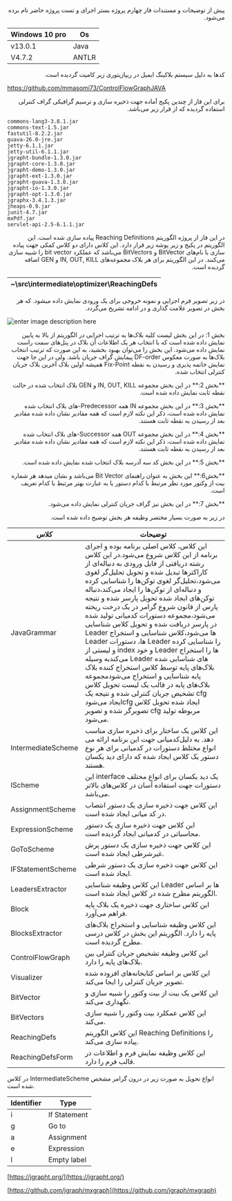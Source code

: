 
<p dir='rtl' align='right'>
پیش از توضیحات و مستندات فاز چهارم پروژه بستر اجرای و تست پروژه حاضر نام برده می‌شود.  
 </p>
  
| Windows 10 pro | Os |  
| --- | --- |  
| v13.0.1 | Java |  
| V4.7.2 | ANTLR |  
  
  <p dir='rtl' align='right'>
کدها به دلیل سیستم بلاکینگ ایمیل در ریپازیتوری زیر کامیت گردیده است.  
    </p>
  
https://github.com/mmasomi73/ControlFlowGraphJAVA  
  
<p dir='rtl' align='right'>
برای این فاز از چندین پکیج آماده جهت ذخیره سازی و ترسیم گرافیکی گراف کنترلی استفاده گردیده که از قرار زیر می‌باشد.  
  </p>
  

    commons-lang3-3.8.1.jar  
    commons-text-1.5.jar  
    fastutil-8.2.2.jar  
    guava-26.0-jre.jar  
    jetty-6.1.1.jar  
    jetty-util-6.1.1.jar  
    jgrapht-bundle-1.3.0.jar  
    jgrapht-core-1.3.0.jar  
    jgrapht-demo-1.3.0.jar  
    jgrapht-ext-1.3.0.jar  
    jgrapht-guava-1.3.0.jar  
    jgrapht-io-1.3.0.jar  
    jgrapht-opt-1.3.0.jar  
    jgraphx-3.4.1.3.jar  
    jheaps-0.9.jar  
    junit-4.7.jar  
    mxPdf.jar  
    servlet-api-2.5-6.1.1.jar

  
<p dir='rtl' align='right'>
در این فاز از پروژه الگوریتم Reaching Definitions پیاده سازی شده است. این الگوریتم در پکیج و زیر پوشه زیر قرار دارد. این کلاس دارای دو کلاس کمکی جهت پیاده سازی با نام‌های BitVector و BitVectors می‌باشد که عملکرد bit vector را شبیه سازی می‌کنند. در این الگوریتم برای هر بلاک مجموعه‌های IN, OUT, KILL و GEN اضافه گردیده است.  
  </p>
  
| ~\src\intermediate\optimizer\ReachingDefs |  
| --- |  
  
  <p dir='rtl' align='right'>
در زیر تصویر فرم اجرایی و نمونه خروجی برای یک ورودی نمایش داده‌ می‎شود. که هر بخش در تصویر علامت گذاری و در ادامه تشریح می‌گردد.  
 </p>
  
  ![enter image description here](http://mmasomi.ir/gitass/cm.png)
  
  <p dir='rtl' align='right'>
بخش 1: در این بخش لیست کلیه بلاک‌ها به ترتیب اجرایی در الگوریتم از بالا به پایین نمایش داده شده است که با انتخاب هر یک اطلاعات آن بلاک در پنل‌های سمت راست نمایش داده می‌شود. این بخش را می‌توان بهبود بخشید، به این صورت که ترتیب انتخاب بلاک‌ها به صورت معکوس DF-order پیمایش گراف جریان باشد. ولی در این جا جهت نمایش خاتمه پذیری و رسیدن به نقطه Fix-Point همیشه اولین بلاک آخرین بلاک جریان کنترلی انتخاب شده.  
 </p>
  <p dir='rtl' align='right'>
**بخش 2:**
 در این بخش مجموعه IN, OUT, KILL و GEN بلاک انتخاب شده در حالت نقطه ثابت نمایش داده شده است.  
    </p>
  <p dir='rtl' align='right'>
**بخش 3:** در این بخش مجموعه IN همه Predecessor-های بلاک انتخاب شده نمایش داده شده است، ذکر این نکته لازم است که همه مقادیر نشان داده شده مقادیر بعد از رسیدن به نقطه ثابت هستند.  
</p>
  <p dir='rtl' align='right'>
**بخش 4:** در این بخش مجموعه OUT همه Successor-های بلاک انتخاب شده نمایش داده شده است، ذکر این نکته لازم است که همه مقادیر نشان داده شده مقادیر بعد از رسیدن به نقطه ثابت هستند.  
  </p>
  <p dir='rtl' align='right'>
**بخش 5:** در این بخش کد سه آدرسه بلاک انتخاب شده نمایش داده شده است.  
  </p>
  <p dir='rtl' align='right'>
**بخش6:** این بخش به عنوان راهنمای Bit Vector می‌باشد و نشان میدهد هر شماره بیت از وکتور مورد نظر مرتبط با کدام دستور یا به عبارت بهتر مرتبط با کدام تعریف است.  
  </p>
  <p dir='rtl' align='right'>
**بخش 7:** در این بخش نیز گراف جریان کنترلی نمایش داده می‌شود.  
  </p>
  <p dir='rtl' align='right'>
در زیر به صورت بسیار مختصر وظیفه هر بخش توضیح داده شده است.  
  </p>
  
| کلاس | توضیحات |  
| --- | --- |  
| JavaGrammar | این کلاس، کلاس اصلی برنامه بوده و اجرای برنامه از این کلاس شروع می‌شود.در این کلاس رشته دریافتی از فایل ورودی به دنباله‌ای از کاراکترها تبدیل شده و تحویل تحلیل‌گر لغوی می‌شود،تحلیل‌گر لغوی توکن‌ها را شناسایی کرده و دنباله‌ای از توکن‌ها را ایجاد می‌کند،دنباله توکن‌های ایجاد شده تحویل پارسر شده و نتیجه پارس از قانون شروع گرامر در یک درخت ریخته می‌شود،مجموعه دستورات کدمیانی تولید شده در پارسر دریافت شده و تحویل کلاس شناسایی Leader ها می‌شود،کلاس شناسایی و استخراج Leader ها، دستورات Leader را شناسایی کرده و لیستی از index و خود Leader ها را استخراج می‌کندبه وسیله Leader های شناسایی شده بلاک‌های پایه توسط کلاس استخراج کننده بلاک پایه شناسایی و استخراج می‌شودمجموعه بلاک‌های پایه در قالب یک لیست تحویل کلاس تشخیص جریان کنترلی شده و نتیجه یک cfg ایجاد می‌شودcfg ایجاد شده تحویل کلاس تصویرگر شده و تصویر cfg مربوطه تولید می‌شود. |  
| IntermediateScheme | این کلاس یک ساختار برای ذخیره سازی مناسب کدمیانی جهت این برنامه ارائه می‎‌دهد. به دلیل انواع مختلط دستورات در کدمیانی برای هر نوع دستور یک کلاس ایجاد شده که دارای دید یکسان هستند. |  
| IScheme | این interface یک دید یکسان برای انواع مختلف دستورات جهت استفاده آسان در کلاس‌های بالاتر می‌باشد. |  
| AssignmentScheme | این کلاس جهت ذخیره سازی یک دستور انتصاب در کد میانی ایجاد شده است. |  
| ExpressionScheme | این کلاس جهت ذخیره سازی یک دستور محاسباتی در کدمیانی ایجاد گردیده است. |  
| GoToScheme | این کلاس جهت ذخیره سازی یک دستور پرش غیرشرطی ایجاد شده است. |  
| IFStatementScheme | این کلاس جهت ذخیره سازی یک دستور شرطی ایجاد شده است. |  
| LeadersExtractor | این کلاس وظیفه شناسایی Leader ها بر اساس الگوریتم مطرح شده در کلاس ایجاد شده است. |  
| Block | این کلاس ساختاری جهت ذخیره یک بلاک پایه فراهم می‌آورد. |  
| BlocksExtractor | این کلاس وظیفه شناسایی و استخراج بلاک‌های پایه را دارد. الگوریتم این بخش در کلاس درسی مطرح گردیده است. |  
| ControlFlowGraph | این کلاس وظیفه تشخیص جریان کنترلی بین بلاک‌های پایه را دارد. |  
| Visualizer | این کلاس بر اساس کتابخانه‌های افزوده شده تصویر جریان کنترلی را ایجا می‌کند. |  
| BitVector | این کلاس یک بیت از بیت وکتور را شبیه سازی و نگهداری می‌کند. |  
| BitVectors | این کلاس عمکلرد بیت وکتور را شبیه سازی می‌کند. |  
| ReachingDefs | این کلاس الگوریتم Reaching Definitions را پیاده سازی می‌کند. |  
| ReachingDefsForm | این کلاس وظیفه نمایش فرم و اطلاعات در قالب فرم را دارد. |  
  
در کلاس IntermediateScheme انواع تحویل به صورت زیر در درون گرامر مشخص شده است.  
  
| Identifier | Type |  
| --- | --- |  
| i | If Statement |  
| g | Go to |  
| a | Assignment |  
| e | Expression |  
| l | Empty label |  
  
  
 
  
  
  
  
  
[https://jgrapht.org/](https://jgrapht.org/)  
  
[https://github.com/jgraph/mxgraph](https://github.com/jgraph/mxgraph)
